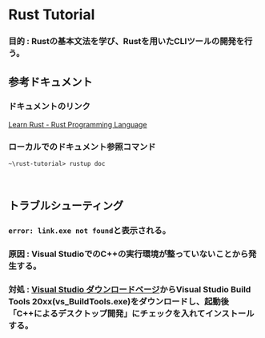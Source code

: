# Rust Tutorial
### 目的 : Rustの基本文法を学び、Rustを用いたCLIツールの開発を行う。

## 参考ドキュメント
### ドキュメントのリンク
[Learn Rust - Rust Programming Language](https://www.rust-lang.org/learn)

### ローカルでのドキュメント参照コマンド
```:cmd
~\rust-tutorial> rustup doc
```

<br/>

## トラブルシューティング
### `error: link.exe not found`と表示される。
### 原因 : Visual StudioでのC++の実行環境が整っていないことから発生する。
### 対処 : [Visual Studio ダウンロードページ](https://visualstudio.microsoft.com/ja/downloads/)からVisual Studio Build Tools 20xx(vs_BuildTools.exe)をダウンロードし、起動後「C++によるデスクトップ開発」にチェックを入れてインストールする。
